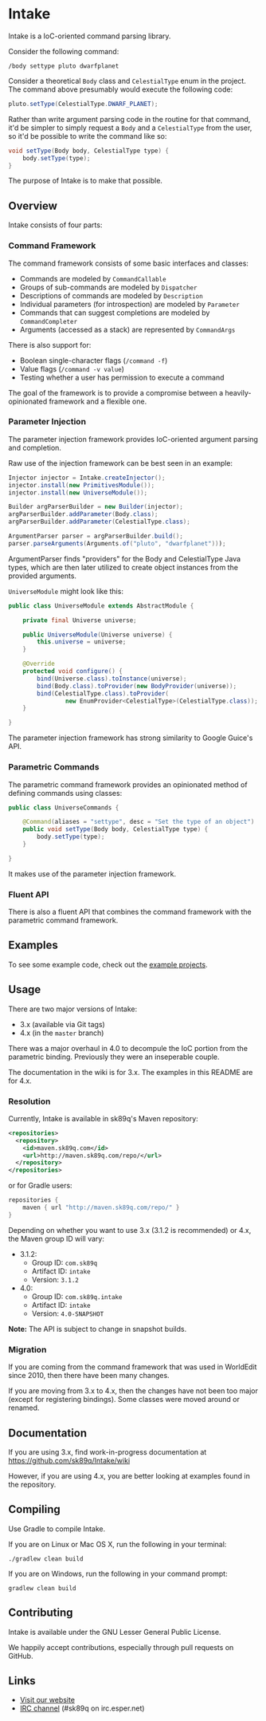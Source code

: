 # Intake

Intake is a IoC-oriented command parsing library.

Consider the following command:

```
/body settype pluto dwarfplanet
```

Consider a theoretical `Body` class and `CelestialType` enum in the project. The command above presumably would execute the following code:

```java
pluto.setType(CelestialType.DWARF_PLANET);
```

Rather than write argument parsing code in the routine for that command, it'd be simpler to simply request a `Body` and a `CelestialType` from the user, so it'd be possible to write the command like so:

```java
void setType(Body body, CelestialType type) {
	body.setType(type);
}
```

The purpose of Intake is to make that possible.

## Overview

Intake consists of four parts:

### Command Framework

The command framework consists of some basic interfaces and classes:

* Commands are modeled by `CommandCallable`
* Groups of sub-commands are modeled by `Dispatcher`
* Descriptions of commands are modeled by `Description`
* Individual parameters (for introspection) are modeled by `Parameter`
* Commands that can suggest completions are modeled by `CommandCompleter`
* Arguments (accessed as a stack) are represented by `CommandArgs`

There is also support for:

* Boolean single-character flags (`/command -f`)
* Value flags (`/command -v value`)
* Testing whether a user has permission to execute a command

The goal of the framework is to provide a compromise between a heavily-opinionated framework and a flexible one.

### Parameter Injection

The parameter injection framework provides IoC-oriented argument parsing and completion.

Raw use of the injection framework can be best seen in an example:

```java
Injector injector = Intake.createInjector();
injector.install(new PrimitivesModule());
injector.install(new UniverseModule());

Builder argParserBuilder = new Builder(injector);
argParserBuilder.addParameter(Body.class);
argParserBuilder.addParameter(CelestialType.class);

ArgumentParser parser = argParserBuilder.build();
parser.parseArguments(Arguments.of("pluto", "dwarfplanet")));
```

ArgumentParser finds "providers" for the Body and CelestialType Java types, which are then later utilized to create object instances from the provided arguments.

`UniverseModule` might look like this:

```java
public class UniverseModule extends AbstractModule {

    private final Universe universe;

    public UniverseModule(Universe universe) {
        this.universe = universe;
    }

    @Override
    protected void configure() {
        bind(Universe.class).toInstance(universe);
        bind(Body.class).toProvider(new BodyProvider(universe));
        bind(CelestialType.class).toProvider(
				new EnumProvider<CelestialType>(CelestialType.class));
    }

}
```

The parameter injection framework has strong similarity to Google Guice's API.

### Parametric Commands

The parametric command framework provides an opinionated method of defining commands using classes:

```java
public class UniverseCommands {

    @Command(aliases = "settype", desc = "Set the type of an object")
    public void setType(Body body, CelestialType type) {
        body.setType(type);
    }

}
```

It makes use of the parameter injection framework.

### Fluent API

There is also a fluent API that combines the command framework with the parametric command framework.


## Examples

To see some example code, check out the [example projects](intake-example/src/main/java/com/sk89q/intake/example).

## Usage

There are two major versions of Intake:

* 3.x (available via Git tags)
* 4.x (in the `master` branch)

There was a major overhaul in 4.0 to decompule the IoC portion from the parametric binding. Previously they were an inseperable couple.

The documentation in the wiki is for 3.x. The examples in this README are for 4.x.

### Resolution

Currently, Intake is available in sk89q's Maven repository:

```xml
<repositories>
  <repository>
    <id>maven.sk89q.com</id>
    <url>http://maven.sk89q.com/repo/</url>
  </repository>
</repositories>
```

or for Gradle users:

```groovy
repositories {
    maven { url "http://maven.sk89q.com/repo/" }
}
```

Depending on whether you want to use 3.x (3.1.2 is recommended) or 4.x, the Maven group ID will vary:

* 3.1.2:
	* Group ID: `com.sk89q`
	* Artifact ID: `intake`
	* Version: `3.1.2`
* 4.0:
	* Group ID: `com.sk89q.intake`
	* Artifact ID: `intake`
	* Version: `4.0-SNAPSHOT`

**Note:** The API is subject to change in snapshot builds.

### Migration

If you are coming from the command framework that was used in WorldEdit since 2010, then there have been many changes.

If you are moving from 3.x to 4.x, then the changes have not been too major (except for registering bindings). Some classes were moved around or renamed.

## Documentation

If you are using 3.x, find work-in-progress documentation at https://github.com/sk89q/Intake/wiki

However, if you are using 4.x, you are better looking at examples found in the repository.

## Compiling

Use Gradle to compile Intake.

If you are on Linux or Mac OS X, run the following in your terminal:

    ./gradlew clean build

If you are on Windows, run the following in your command prompt:

    gradlew clean build

## Contributing

Intake is available under the GNU Lesser General Public License.

We happily accept contributions, especially through pull requests on GitHub.

## Links

* [Visit our website](http://www.enginehub.org/)
* [IRC channel](http://skq.me/irc/irc.esper.net/sk89q/) (#sk89q on irc.esper.net)
